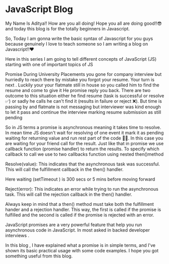 # JavaScript Blog

My Name Is Aditya!! How are you all doing! Hope you all are doing good!!😎 and today this blog is for the totally beginners in Javascript.

So, Today I am gonna write the basic syntax of Javascript for you guys because genuinely I love to teach someone so I am writing a blog on Javascript!!❤

Here in this series I am going to tell different concepts of JavaScript (JS) starting with one of important topics of JS

Promise During University Placements you gone for company interview but hurriedly to reach there by mistake you forgot your resume. Your turn is next . Luckily your your flatmate still in house so you called him to find the resume and come to give it He promise reply you back. There are two outcome to this situation either he find resume (task is successful or resolve ✅) or sadly he calls he can't find it (results in failure or reject ❌). But time is passing by and flatmate is not messaging but interviewer was kind enough to let it pass and continue the interview marking resume submission as still pending

So in JS terms a promise is asynchronous meaning it takes time to resolve. In mean time JS doesn't wait for resolving of one event it mark it as pending waiting for returning value and run rest part of the code 👨‍💻. In this case you are waiting for your friend call for the result. Just like that in promise we use callback function (promise handler) to return the results. To specify which callback to call we use to two callbacks function using nested then()method

Resolve(value): This indicates that the asynchronous task was successful. This will call the fulfillment callback in the then() handler.

Here waiting (setTimeout ) is 300 secs or 5 mins before moving forward

Reject(error): This indicates an error while trying to run the asynchronous task. This will call the rejection callback in the then() handler.

Always keep in mind that a then() method must take both the fulfillment hander and a rejection handler. This way, the first is called if the promise is fulfilled and the second is called if the promise is rejected with an error.

JavaScript promises are a very powerful feature that help you run asynchronous code in JavaScript. In most asked in backed developer interviews .

In this blog , I have explained what a promise is in simple terms, and I've shown its basic practical usage with some code examples. I hope you got something useful from this blog.
